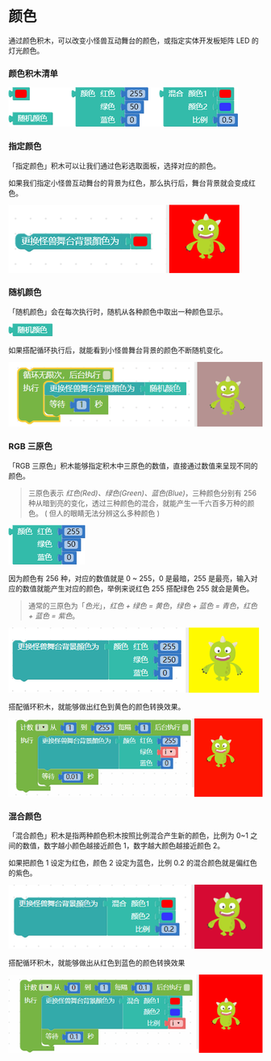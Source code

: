 # 颜色

通过颜色积木，可以改变小怪兽互动舞台的颜色，或指定实体开发板矩阵 LED 的灯光颜色。

### 颜色积木清单

![](../../../assets/webduino/education_edition/basic/color/upload_90684cbefd049b2c7f29bf1d66f7af70.png)

### 指定颜色

「指定颜色」积木可以让我们通过色彩选取面板，选择对应的颜色。

如果我们指定小怪兽互动舞台的背景为红色，那么执行后，舞台背景就会变成红色。

![](../../../assets/webduino/education_edition/basic/color/upload_b6df48315ec88021377d9f3093e9ef79.png)

### 随机颜色

「随机颜色」会在每次执行时，随机从各种颜色中取出一种颜色显示。

![](../../../assets/webduino/education_edition/basic/color/upload_62ecdea1b9ed30c1bd93fec9600df9c4.png)

如果搭配循环执行后，就能看到小怪兽舞台背景的颜色不断随机变化。

![](../../../assets/webduino/education_edition/basic/color/upload_67a8f84a9ce43b92f130c1155cc613d9.gif)

### RGB 三原色

「RGB 三原色」积木能够指定积木中三原色的数值，直接通过数值来呈现不同的颜色。

> 三原色表示 *红色(Red)、绿色(Green)、蓝色(Blue)*，三种颜色分别有 256 种从暗到亮的变化，透过三种颜色的混合，就能产生一千六百多万种的颜色。 ( 但人的眼睛无法分辨这么多种颜色 )

![](../../../assets/webduino/education_edition/basic/color/upload_257fcab98503c20529714b930af799f2.png)

因为颜色有 256 种，对应的数值就是 0 ~ 255，0 是最暗，255 是最亮，输入对应的数值就能产生对应的颜色，举例来说红色 255 搭配绿色 255 就会是黄色。

> 通常的三原色为「*色光*」，*红色 + 绿色 = 黄色*，*绿色 + 蓝色 = 青色*，*红色 + 蓝色 = 紫色*。

![](../../../assets/webduino/education_edition/basic/color/upload_26a1d5197486dfc82517dfef78aa935e.png)

搭配循环积木，就能够做出红色到黄色的颜色转换效果。

![](../../../assets/webduino/education_edition/basic/color/upload_f0478b8767b710d98996e73c7ff96844.gif)

### 混合颜色

「混合颜色」积木是指两种颜色积木按照比例混合产生新的颜色，比例为 0~1 之间的数值，数字越小颜色越接近颜色 1，数字越大颜色越接近颜色 2。

如果把颜色 1 设定为红色，颜色 2 设定为蓝色，比例 0.2 的混合颜色就是偏红色的紫色。

![](../../../assets/webduino/education_edition/basic/color/upload_8285c81813b251c1d153ca10d771b3db.png)

搭配循环积木，就能够做出从红色到蓝色的颜色转换效果

![](../../../assets/webduino/education_edition/basic/color/upload_75393c4e2ad3efe1989f87f9906739aa.gif)
